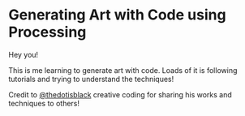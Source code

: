 # Generating Art with Code using Processing

Hey you!

This is me learning to generate art with code. Loads of it is following tutorials and trying to understand the techniques!

Credit to [@thedotisblack](https://www.youtube.com/@thedotisblack) creative coding for sharing his works and techniques to others!
